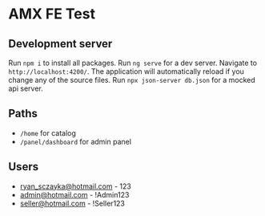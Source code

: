 # AMX FE Test

## Development server

Run `npm i` to install all packages.
Run `ng serve` for a dev server. Navigate to `http://localhost:4200/`. The application will automatically reload if you change any of the source files.
Run `npx json-server db.json` for a mocked api server.

## Paths
* `/home` for catalog
* `/panel/dashboard` for admin panel

## Users
* ryan_sczayka@hotmail.com - 123
* admin@hotmail.com - !Admin123
* seller@hotmail.com - !Seller123
